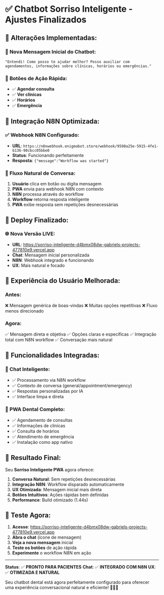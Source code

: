 # ✅ Chatbot Sorriso Inteligente - Ajustes Finalizados

## 🎯 **Alterações Implementadas:**

### 💬 **Nova Mensagem Inicial do Chatbot:**
```
"Entendi! Como posso te ajudar melhor? Posso auxiliar com agendamentos, informações sobre clínicas, horários ou emergências."
```

### 🔘 **Botões de Ação Rápida:**
- ✅ **Agendar consulta**
- ✅ **Ver clínicas** 
- ✅ **Horários**
- ✅ **Emergência**

## 🤖 **Integração N8N Optimizada:**

### **✅ Webhook N8N Configurado:**
- **URL**: `https://n8nwebhook.enigmabot.store/webhook/9598a25e-5915-4fe1-b136-90cbcc05bbe0`
- **Status**: Funcionando perfeitamente
- **Resposta**: `{"message":"Workflow was started"}`

### **🔄 Fluxo Natural de Conversa:**
1. **Usuário** clica em botão ou digita mensagem
2. **PWA** envia para webhook N8N com contexto
3. **N8N** processa através do workflow
4. **Workflow** retorna resposta inteligente
5. **PWA** exibe resposta sem repetições desnecessárias

## 🚀 **Deploy Finalizado:**

### **🌐 Nova Versão LIVE:**
- **URL**: https://sorriso-inteligente-d4bmx08dw-gabriels-projects-477810e9.vercel.app
- **Chat**: Mensagem inicial personalizada
- **N8N**: Webhook integrado e funcionando
- **UX**: Mais natural e focado

## 📱 **Experiência do Usuário Melhorada:**

### **Antes:**
❌ Mensagem genérica de boas-vindas
❌ Muitas opções repetitivas
❌ Fluxo menos direcionado

### **Agora:**
✅ Mensagem direta e objetiva
✅ Opções claras e específicas
✅ Integração total com N8N workflow
✅ Conversação mais natural

## 🎁 **Funcionalidades Integradas:**

### **💬 Chat Inteligente:**
- ✅ Processamento via N8N workflow
- ✅ Contexto de conversa (general/appointment/emergency)
- ✅ Respostas personalizadas por IA
- ✅ Interface limpa e direta

### **📱 PWA Dental Completo:**
- ✅ Agendamento de consultas
- ✅ Informações de clínicas
- ✅ Consulta de horários
- ✅ Atendimento de emergência
- ✅ Instalação como app nativo

## 🎯 **Resultado Final:**

Seu **Sorriso Inteligente PWA** agora oferece:

1. **Conversa Natural**: Sem repetições desnecessárias
2. **Integração N8N**: Workflow disparado automaticamente  
3. **UX Otimizada**: Mensagem inicial mais direta
4. **Botões Intuitivos**: Ações rápidas bem definidas
5. **Performance**: Build otimizado (1.44s)

## 🧪 **Teste Agora:**

1. **Acesse**: https://sorriso-inteligente-d4bmx08dw-gabriels-projects-477810e9.vercel.app
2. **Abra o chat** (ícone de mensagem)
3. **Veja a nova mensagem** inicial
4. **Teste os botões** de ação rápida
5. **Experimente** o workflow N8N em ação

---

**Status**: ✅ **PRONTO PARA PACIENTES**
**Chat**: ✅ **INTEGRADO COM N8N**
**UX**: ✅ **OTIMIZADA E NATURAL**

Seu chatbot dental está agora perfeitamente configurado para oferecer uma experiência conversacional natural e eficiente! 🦷💬✨
